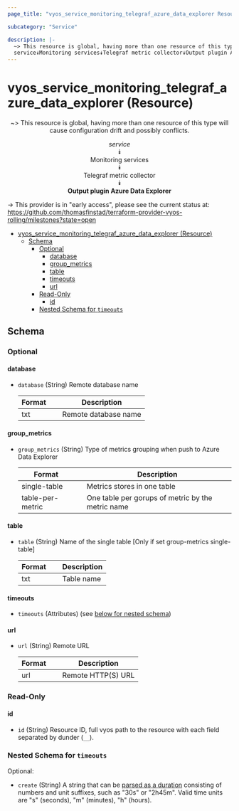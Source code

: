 ```yaml
---
page_title: "vyos_service_monitoring_telegraf_azure_data_explorer Resource - vyos"

subcategory: "Service"

description: |-
  ~> This resource is global, having more than one resource of this type will cause configuration drift and possibly conflicts.
  service⯯Monitoring services⯯Telegraf metric collector⯯Output plugin Azure Data Explorer
---
```


# vyos_service_monitoring_telegraf_azure_data_explorer (Resource)
<center>

~> This resource is global, having more than one resource of this type will cause configuration drift and possibly conflicts.

*service*  
⯯  
Monitoring services  
⯯  
Telegraf metric collector  
⯯  
**Output plugin Azure Data Explorer**


</center>

-> This provider is in "early access", please see the current status at: https://github.com/thomasfinstad/terraform-provider-vyos-rolling/milestones?state=open

<!--TOC-->

- [vyos_service_monitoring_telegraf_azure_data_explorer (Resource)](#vyos_service_monitoring_telegraf_azure_data_explorer-resource)
  - [Schema](#schema)
    - [Optional](#optional)
      - [database](#database)
      - [group_metrics](#group_metrics)
      - [table](#table)
      - [timeouts](#timeouts)
      - [url](#url)
    - [Read-Only](#read-only)
      - [id](#id)
    - [Nested Schema for `timeouts`](#nested-schema-for-timeouts)

<!--TOC-->

<!-- schema generated by tfplugindocs -->
## Schema

### Optional

#### database
- `database` (String) Remote database name

    |  Format  &emsp;|  Description           |
    |----------|------------------------|
    |  txt     &emsp;|  Remote database name  |
#### group_metrics
- `group_metrics` (String) Type of metrics grouping when push to Azure Data Explorer

    |  Format            &emsp;|  Description                                        |
    |--------------------|-----------------------------------------------------|
    |  single-table      &emsp;|  Metrics stores in one table                        |
    |  table-per-metric  &emsp;|  One table per gorups of metric by the metric name  |
#### table
- `table` (String) Name of the single table [Only if set group-metrics single-table]

    |  Format  &emsp;|  Description  |
    |----------|---------------|
    |  txt     &emsp;|  Table name   |
#### timeouts
- `timeouts` (Attributes) (see [below for nested schema](#nestedatt--timeouts))
#### url
- `url` (String) Remote URL

    |  Format  &emsp;|  Description         |
    |----------|----------------------|
    |  url     &emsp;|  Remote HTTP(S) URL  |

### Read-Only

#### id
- `id` (String) Resource ID, full vyos path to the resource with each field separated by dunder (`__`).

<a id="nestedatt--timeouts"></a>
### Nested Schema for `timeouts`

Optional:

- `create` (String) A string that can be [parsed as a duration](https://pkg.go.dev/time#ParseDuration) consisting of numbers and unit suffixes, such as &#34;30s&#34; or &#34;2h45m&#34;. Valid time units are &#34;s&#34; (seconds), &#34;m&#34; (minutes), &#34;h&#34; (hours).
